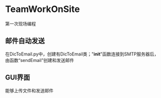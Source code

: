 # TeamWorkOnSite
第一次现场编程


## 邮件自动发送
在DicToEmail.py中，创建有DicToEmail类；"__init__"函数连接到SMTP服务器后，由函数“sendEmail”创建和发送邮件

## GUI界面
能够上传文件和发送邮件
